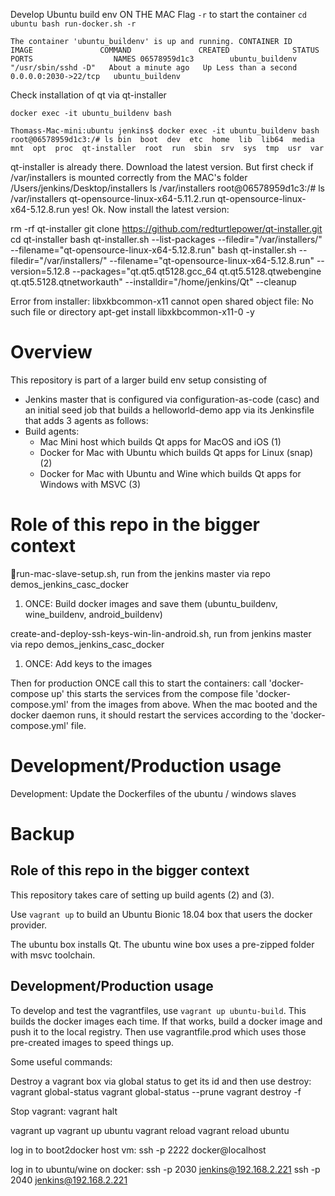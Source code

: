 Develop Ubuntu build env ON THE MAC
Flag `-r` to start the container
`cd ubuntu
bash run-docker.sh -r`

`The container 'ubuntu_buildenv' is up and running.
CONTAINER ID        IMAGE               COMMAND               CREATED              STATUS                  PORTS                  NAMES
06578959d1c3        ubuntu_buildenv     "/usr/sbin/sshd -D"   About a minute ago   Up Less than a second   0.0.0.0:2030->22/tcp   ubuntu_buildenv`

Check installation of qt via qt-installer

`docker exec -it ubuntu_buildenv bash`

`Thomass-Mac-mini:ubuntu jenkins$ docker exec -it ubuntu_buildenv bash
root@06578959d1c3:/# ls
bin  boot  dev  etc  home  lib  lib64  media  mnt  opt  proc  qt-installer  root  run  sbin  srv  sys  tmp  usr  var`

qt-installer is already there. Download the latest version. But first check if /var/installers is mounted correctly from the MAC's folder /Users/jenkins/Desktop/installers
ls /var/installers
root@06578959d1c3:/# ls /var/installers
qt-opensource-linux-x64-5.11.2.run  qt-opensource-linux-x64-5.12.8.run
yes! Ok. Now install the latest version:

rm -rf qt-installer
git clone https://github.com/redturtlepower/qt-installer.git
cd qt-installer
bash qt-installer.sh --list-packages --filedir="/var/installers/" --filename="qt-opensource-linux-x64-5.12.8.run"
bash qt-installer.sh --filedir="/var/installers/" --filename="qt-opensource-linux-x64-5.12.8.run" --version=5.12.8 --packages="qt.qt5.qt5128.gcc_64 qt.qt5.5128.qtwebengine qt.qt5.5128.qtnetworkauth" --installdir="/home/jenkins/Qt" --cleanup

Error from installer:
libxkbcommon-x11 cannot open shared object file: No such file or directory
apt-get install libxkbcommon-x11-0 -y



Overview
==========

This repository is part of a larger build env setup consisting of

- Jenkins master that is configured via configuration-as-code (casc) and an initial seed job that builds a helloworld-demo app via its Jenkinsfile that adds 3 agents as follows:
- Build agents:
  - Mac Mini host which builds Qt apps for MacOS and iOS (1)
  - Docker for Mac with Ubuntu which builds Qt apps for Linux (snap) (2)
  - Docker for Mac with Ubuntu and Wine which builds Qt apps for Windows with MSVC (3)

Role of this repo in the bigger context
==========

run-mac-slave-setup.sh, run from the jenkins master via repo demos_jenkins_casc_docker
1. ONCE: Build docker images and save them (ubuntu_buildenv, wine_buildenv, android_buildenv)

create-and-deploy-ssh-keys-win-lin-android.sh, run from jenkins master via repo demos_jenkins_casc_docker
1. ONCE: Add keys to the images

Then for production ONCE call this to start the containers:
call 'docker-compose up'
this starts the services from the compose file 'docker-compose.yml' from the images from above.
When the mac booted and the docker daemon runs, it should restart the services according to the 'docker-compose.yml' file.


Development/Production usage
==========

Development:
Update the Dockerfiles of the ubuntu / windows slaves

Backup
===================

Role of this repo in the bigger context
---

This repository takes care of setting up build agents (2) and (3).

Use `vagrant up` to build an Ubuntu Bionic 18.04 box that users the docker provider.

The ubuntu box installs Qt.
The ubuntu wine box uses a pre-zipped folder with msvc toolchain.


Development/Production usage
----

To develop and test the vagrantfiles, use `vagrant up ubuntu-build`. This builds the docker images each time.
If that works, build a docker image and push it to the local registry. Then use vagrantfile.prod which uses those pre-created images to speed things up.


Some useful commands:

Destroy a vagrant box via global status to get its id and then use destroy:
vagrant global-status
vagrant global-status --prune
vagrant destroy <id> -f

Stop vagrant:
vagrant halt

vagrant up
vagrant up ubuntu
vagrant reload 
vagrant reload ubuntu


log in to boot2docker host vm:
ssh -p 2222 docker@localhost

log in to ubuntu/wine on docker:
ssh -p 2030 jenkins@192.168.2.221
ssh -p 2040 jenkins@192.168.2.221
